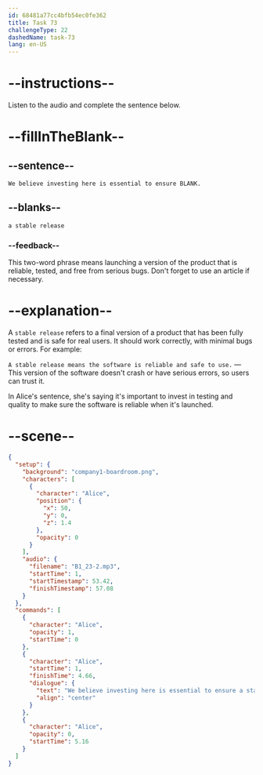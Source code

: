 ```yaml
---
id: 68481a77cc4bfb54ec0fe362
title: Task 73
challengeType: 22
dashedName: task-73
lang: en-US
---
```


<!-- (audio) Alice: We believe investing here is essential to ensure a stable release. -->

# --instructions--

Listen to the audio and complete the sentence below.

# --fillInTheBlank--

## --sentence--

`We believe investing here is essential to ensure BLANK.`

## --blanks--

`a stable release`

### --feedback--

This two-word phrase means launching a version of the product that is reliable, tested, and free from serious bugs. Don't forget to use an article if necessary.

# --explanation--

A `stable release` refers to a final version of a product that has been fully tested and is safe for real users. It should work correctly, with minimal bugs or errors. For example:

`A stable release means the software is reliable and safe to use.` — This version of the software doesn't crash or have serious errors, so users can trust it.

In Alice's sentence, she's saying it's important to invest in testing and quality to make sure the software is reliable when it's launched.

# --scene--

```json
{
  "setup": {
    "background": "company1-boardroom.png",
    "characters": [
      {
        "character": "Alice",
        "position": {
          "x": 50,
          "y": 0,
          "z": 1.4
        },
        "opacity": 0
      }
    ],
    "audio": {
      "filename": "B1_23-2.mp3",
      "startTime": 1,
      "startTimestamp": 53.42,
      "finishTimestamp": 57.08
    }
  },
  "commands": [
    {
      "character": "Alice",
      "opacity": 1,
      "startTime": 0
    },
    {
      "character": "Alice",
      "startTime": 1,
      "finishTime": 4.66,
      "dialogue": {
        "text": "We believe investing here is essential to ensure a stable release.",
        "align": "center"
      }
    },
    {
      "character": "Alice",
      "opacity": 0,
      "startTime": 5.16
    }
  ]
}
```

